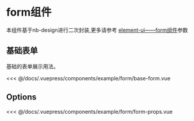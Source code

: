 # form组件

本组件基于nb-design进行二次封装,更多请参考
<a href="https://element.eleme.io/#/zh-CN/component/form" target="_blank">element-ui——form组件</a>参数

## 基础表单

基础的表单展示用法。

<demo-block>
  <example-form-base-form slot="source"></example-form-base-form>
  <<< @/docs/.vuepress/components/example/form/base-form.vue
</demo-block>

## Options

<demo-block>
  <example-form-form-props slot="source"></example-form-form-props>
  <<< @/docs/.vuepress/components/example/form/form-props.vue
</demo-block>